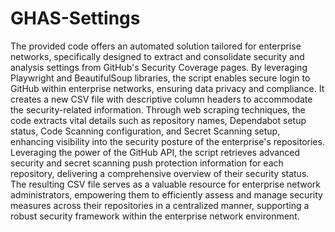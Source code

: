# GHAS-Settings

The provided code offers an automated solution tailored for enterprise networks, specifically designed to extract and consolidate security and analysis settings from GitHub's Security Coverage pages. By leveraging Playwright and BeautifulSoup libraries, the script enables secure login to GitHub within enterprise networks, ensuring data privacy and compliance. It creates a new CSV file with descriptive column headers to accommodate the security-related information. Through web scraping techniques, the code extracts vital details such as repository names, Dependabot setup status, Code Scanning configuration, and Secret Scanning setup, enhancing visibility into the security posture of the enterprise's repositories. Leveraging the power of the GitHub API, the script retrieves advanced security and secret scanning push protection information for each repository, delivering a comprehensive overview of their security status. The resulting CSV file serves as a valuable resource for enterprise network administrators, empowering them to efficiently assess and manage security measures across their repositories in a centralized manner, supporting a robust security framework within the enterprise network environment.


